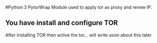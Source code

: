 #Python 3 PytorWrap Module used to apply tor as proxy and renew IP.
## You have install and configure TOR
After Installing TOR then active the tor...
will write soon about this later
